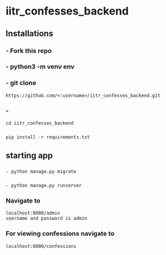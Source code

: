 # iitr_confesses_backend
## Installations
### - Fork this repo
### - python3 -m venv env
### - git clone
    https://github.com/<:username>/iitr_confesses_backend.git
### - 
    cd iitr_confesses_backend
### 
    pip install -r requirements.txt
## starting app
### 
    - python manage.py migrate
###
    - python manage.py runserver
### Navigate to
    localhost:8000/admin
    username and password is admin
### For viewing confessions navigate to
    localhost:8000/confessions    
